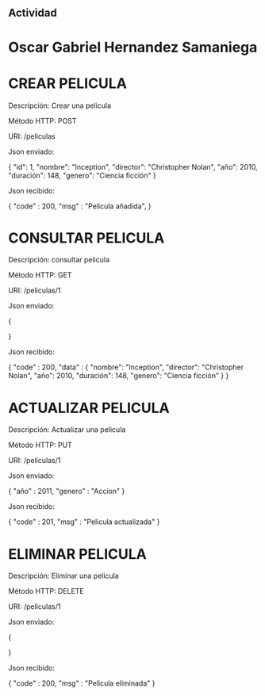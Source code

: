 ## Actividad
# Oscar Gabriel Hernandez Samaniega

# CREAR PELICULA

Descripción: Crear una pelicula

Método HTTP: POST

URI: /peliculas

Json enviado:

{
    "id": 1,
    "nombre": "Inception",
    "director": "Christopher Nolan",
    "año": 2010,
    "duración": 148,
    "genero": "Ciencia ficción"
}

Json recibido:

{
    "code" : 200,
    "msg" : "Pelicula añadida",
}

# CONSULTAR PELICULA

Descripción: consultar pelicula

Método HTTP: GET

URI: /peliculas/1

Json enviado:

{

}

Json recibido:

{
    "code" : 200,
    "data" : {
                "nombre": "Inception",
                "director": "Christopher Nolan",
                "año": 2010,
                "duración": 148,
                "genero": "Ciencia ficción"
             }
}

# ACTUALIZAR PELICULA

Descripción: Actualizar una pelicula

Método HTTP: PUT

URI: /peliculas/1

Json enviado:

{
    "año" : 2011,
    "genero" : "Accion"
}

Json recibido:

{
    "code" : 201,
    "msg" : "Pelicula actualizada"
}

# ELIMINAR PELICULA

Descripción: Eliminar una pelicula

Método HTTP: DELETE

URI: /peliculas/1

Json enviado:

{

}

Json recibido:

{
    "code" : 200,
    "msg" : "Pelicula eliminada"
}

